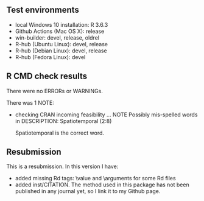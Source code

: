 ## Test environments
* local Windows 10 installation: R 3.6.3
* Github Actions (Mac OS X): release
* win-builder: devel, release, oldrel
* R-hub (Ubuntu Linux): devel, release
* R-hub (Debian Linux): devel, release
* R-hub (Fedora Linux): devel

## R CMD check results

There were no ERRORs or WARNINGs. 

There was 1 NOTE:

* checking CRAN incoming feasibility ... NOTE
  Possibly mis-spelled words in DESCRIPTION:
    Spatiotemporal (2:8)
    
  Spatiotemporal is the correct word. 
  
## Resubmission
This is a resubmission. In this version I have:

* added missing Rd tags: \value and \arguments for some Rd files
* added inst/CITATION. The method used in this package has not been published in any journal yet, so I link it to my Github page.

  
